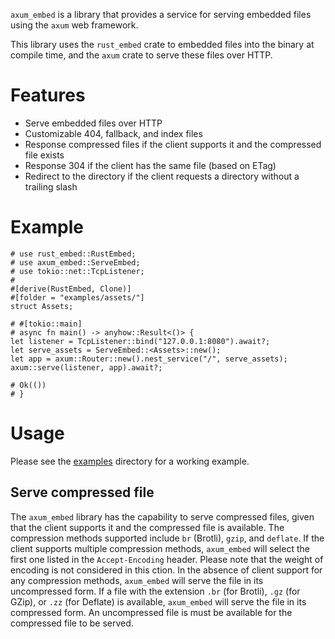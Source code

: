 `axum_embed` is a library that provides a service for serving embedded files using the `axum` web framework.

This library uses the `rust_embed` crate to embedded files into the binary at compile time, and the `axum` crate to serve these files over HTTP.

# Features
- Serve embedded files over HTTP
- Customizable 404, fallback, and index files
- Response compressed files if the client supports it and the compressed file exists
- Response 304 if the client has the same file (based on ETag)
- Redirect to the directory if the client requests a directory without a trailing slash

# Example
```ignore
# use rust_embed::RustEmbed;
# use axum_embed::ServeEmbed;
# use tokio::net::TcpListener;
#
#[derive(RustEmbed, Clone)]
#[folder = "examples/assets/"]
struct Assets;

# #[tokio::main]
# async fn main() -> anyhow::Result<()> {
let listener = TcpListener::bind("127.0.0.1:8080").await?;
let serve_assets = ServeEmbed::<Assets>::new();
let app = axum::Router::new().nest_service("/", serve_assets);
axum::serve(listener, app).await?;

# Ok(())
# }
```

# Usage

Please see the [examples](https://github.com/inforamtionsea/axum-embed/tree/main/examples) directory for a working example.

## Serve compressed file

The `axum_embed` library has the capability to serve compressed files, given that the client supports it and the compressed file is available.
The compression methods supported include `br` (Brotli), `gzip`, and `deflate`.
If the client supports multiple compression methods, `axum_embed` will select the first one listed in the `Accept-Encoding` header. Please note that the weight of encoding is not considered in this ction.
In the absence of client support for any compression methods, `axum_embed` will serve the file in its uncompressed form.
If a file with the extension `.br` (for Brotli), `.gz` (for GZip), or `.zz` (for Deflate) is available, `axum_embed` will serve the file in its compressed form.
An uncompressed file is must be available for the compressed file to be served.